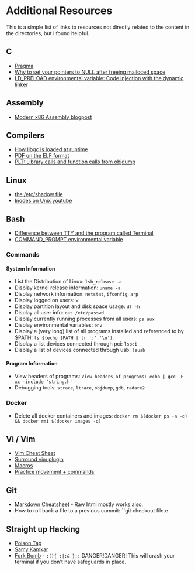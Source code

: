 # Additional Resources
This is a simple list of links to resources not directly related to the content in the directories, but I found helpful.

## C
* [Pragma](https://gcc.gnu.org/onlinedocs/cpp/Pragmas.html)
* [Why to set your pointers to NULL after freeing malloced space](http://stackoverflow.com/questions/1025589/setting-variable-to-null-after-free/#1025604)
* [LD_PRELOAD environmental variable: Code injection with the dynamic linker](https://rafalcieslak.wordpress.com/2013/04/02/dynamic-linker-tricks-using-ld_preload-to-cheat-inject-features-and-investigate-programs/)

## Assembly
* [Modern x86 Assembly blogpost](http://t-a-w.blogspot.com/2007/03/modern-x86-assembly.html)

## Compilers
* [How libgc is loaded at runtime](http://dustin.schultz.io/blog/2010/10/02/how-is-glibc-loaded-at-runtime/)
* [PDF on the ELF format](http://www.skyfree.org/linux/references/ELF_Format.pdf)
* [PLT: Library calls and function calls from objdump](http://stackoverflow.com/questions/5469274/what-does-plt-mean-here)

## Linux
* [the /etc/shadow file](http://www.slashroot.in/how-are-passwords-stored-linux-understanding-hashing-shadow-utils)
* [Inodes on Unix youtube](https://www.youtube.com/watch?v=tMVj22EWg6A)

## Bash
* [Difference between TTY and the program called Terminal](http://unix.stackexchange.com/questions/4126/what-is-the-exact-difference-between-a-terminal-a-shell-a-tty-and-a-con)
* [COMMAND_PROMPT environmental variable](http://www.tldp.org/HOWTO/Bash-Prompt-HOWTO/x264.html)
### Commands
#### System Information
* List the Distribution of Linux: ``lsb_release -a``
* Display kernel release information: ``uname -a``
* Display network information: ``netstat``, ``ifconfig``, ``arp``
* Display logged on users: ``w``
* Display partition layout and disk space usage: ``df -h``
* Display all user info: ``cat /etc/passwd``
* Display currently running processes from all users: ``ps aux``
* Display environmental variables: ``env``
* Display a (very long) list of all programs installed and referenced to by $PATH: ``ls $(echo $PATH | tr ':' '\n')``
* Display a list devices connected through pci: ``lspci``
* Display a list of devices connected through usb: ``lsusb``
#### Program Information
* View headers of programs: ``View headers of programs: echo | gcc -E -xc -include 'string.h' -``
* Debugging tools: ``strace``, ``ltrace``, ``objdump``, ``gdb``, ``radare2``

### Docker
* Delete all docker containers and images: ``docker rm $(docker ps -a -q)  && docker rmi $(docker images -q)``

## Vi / Vim
* [Vim Cheat Sheet](http://vimsheet.com/)
* [Surround vim plugin](http://www.catonmat.net/blog/vim-plugins-surround-vim/)
* [Macros](http://usevim.com/2012/08/10/macros/)
* [Practice movement + commands](https://www.shortcutfoo.com/app/dojos/vim)

## Git
* [Markdown Cheatsheet](https://guides.github.com/pdfs/markdown-cheatsheet-online.pdf) - Raw html mostly works also.
* How to roll back a file to a previous commit: ``git checkout <hash> file.e

## Straight up Hacking
* [Poison Tap](https://samy.pl/poisontap/)
* [Samy Kamkar](https://samy.pl/)
* [Fork Bomb](https://en.wikipedia.org/wiki/Fork_bomb) - ``:(){ :|:& };:`` DANGER!DANGER! This will crash your terminal if you don't have safeguards in place.

